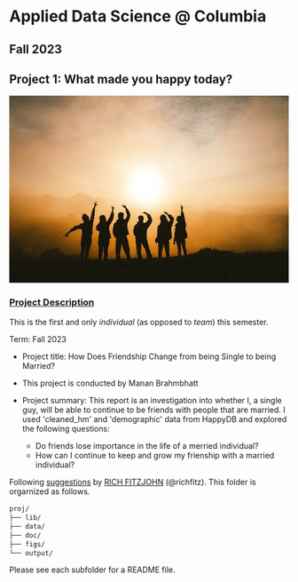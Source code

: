 # Applied Data Science @ Columbia
## Fall 2023
## Project 1: What made you happy today?

![image](figs/friends.jpeg)

### [Project Description](doc/Proj1_desc.md)
This is the first and only *individual* (as opposed to *team*) this semester. 

Term: Fall 2023

+ Project title: How Does Friendship Change from being Single to being Married?
+ This project is conducted by Manan Brahmbhatt

+ Project summary: This report is an investigation into whether I, a single guy, will be able to continue to be friends with people that are married. I used 'cleaned_hm' and 'demographic' data from HappyDB and explored the following questions:
  + Do friends lose importance in the life of a merried individual?
  + How can I continue to keep and grow my frienship with a married individual?

Following [suggestions](http://nicercode.github.io/blog/2013-04-05-projects/) by [RICH FITZJOHN](http://nicercode.github.io/about/#Team) (@richfitz). This folder is orgarnized as follows.

```
proj/
├── lib/
├── data/
├── doc/
├── figs/
└── output/
```

Please see each subfolder for a README file.
